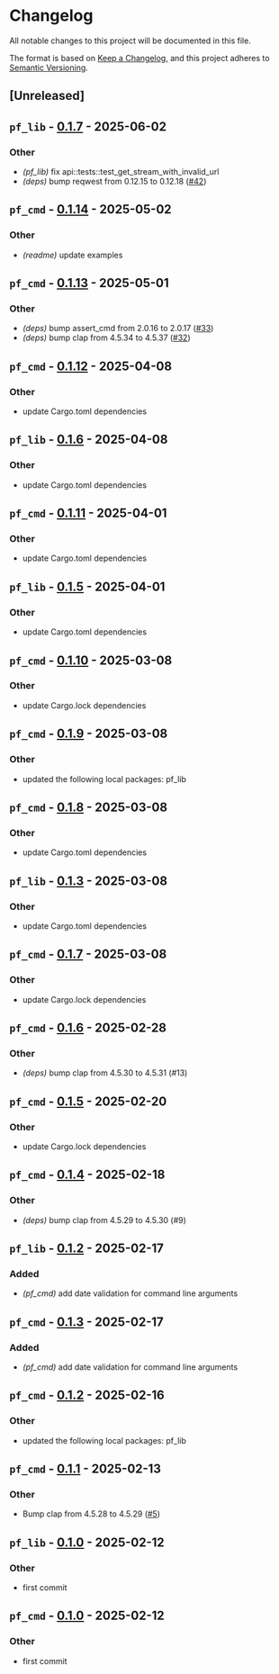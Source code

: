 # Changelog

All notable changes to this project will be documented in this file.

The format is based on [Keep a Changelog](https://keepachangelog.com/en/1.0.0/),
and this project adheres to [Semantic Versioning](https://semver.org/spec/v2.0.0.html).

## [Unreleased]

## `pf_lib` - [0.1.7](https://github.com/petit-chat/petit-filou/compare/pf_lib-v0.1.6...pf_lib-v0.1.7) - 2025-06-02

### Other
- *(pf_lib)* fix api::tests::test_get_stream_with_invalid_url
- *(deps)* bump reqwest from 0.12.15 to 0.12.18 ([#42](https://github.com/petit-chat/petit-filou/pull/42))

## `pf_cmd` - [0.1.14](https://github.com/petit-chat/petit-filou/compare/pf_cmd-v0.1.13...pf_cmd-v0.1.14) - 2025-05-02

### Other
- *(readme)* update examples

## `pf_cmd` - [0.1.13](https://github.com/petit-chat/petit-filou/compare/pf_cmd-v0.1.12...pf_cmd-v0.1.13) - 2025-05-01

### Other
- *(deps)* bump assert_cmd from 2.0.16 to 2.0.17 ([#33](https://github.com/petit-chat/petit-filou/pull/33))
- *(deps)* bump clap from 4.5.34 to 4.5.37 ([#32](https://github.com/petit-chat/petit-filou/pull/32))

## `pf_cmd` - [0.1.12](https://github.com/petit-chat/petit-filou/compare/pf_cmd-v0.1.11...pf_cmd-v0.1.12) - 2025-04-08

### Other
- update Cargo.toml dependencies

## `pf_lib` - [0.1.6](https://github.com/petit-chat/petit-filou/compare/pf_lib-v0.1.5...pf_lib-v0.1.6) - 2025-04-08

### Other
- update Cargo.toml dependencies

## `pf_cmd` - [0.1.11](https://github.com/petit-chat/petit-filou/compare/pf_cmd-v0.1.10...pf_cmd-v0.1.11) - 2025-04-01

### Other
- update Cargo.toml dependencies

## `pf_lib` - [0.1.5](https://github.com/petit-chat/petit-filou/compare/pf_lib-v0.1.4...pf_lib-v0.1.5) - 2025-04-01

### Other
- update Cargo.toml dependencies

## `pf_cmd` - [0.1.10](https://github.com/petit-chat/petit-filou/compare/pf_cmd-v0.1.9...pf_cmd-v0.1.10) - 2025-03-08

### Other
- update Cargo.lock dependencies

## `pf_cmd` - [0.1.9](https://github.com/petit-chat/petit-filou/compare/pf_cmd-v0.1.8...pf_cmd-v0.1.9) - 2025-03-08

### Other
- updated the following local packages: pf_lib

## `pf_cmd` - [0.1.8](https://github.com/petit-chat/petit-filou/compare/pf_cmd-v0.1.7...pf_cmd-v0.1.8) - 2025-03-08

### Other
- update Cargo.toml dependencies

## `pf_lib` - [0.1.3](https://github.com/petit-chat/petit-filou/compare/pf_lib-v0.1.2...pf_lib-v0.1.3) - 2025-03-08

### Other
- update Cargo.toml dependencies

## `pf_cmd` - [0.1.7](https://github.com/petit-chat/petit-filou/compare/pf_cmd-v0.1.6...pf_cmd-v0.1.7) - 2025-03-08

### Other
- update Cargo.lock dependencies

## `pf_cmd` - [0.1.6](https://github.com/petit-chat/petit-filou/compare/pf_cmd-v0.1.5...pf_cmd-v0.1.6) - 2025-02-28

### Other
- *(deps)* bump clap from 4.5.30 to 4.5.31 (#13)

## `pf_cmd` - [0.1.5](https://github.com/petit-chat/petit-filou/compare/pf_cmd-v0.1.4...pf_cmd-v0.1.5) - 2025-02-20

### Other
- update Cargo.lock dependencies

## `pf_cmd` - [0.1.4](https://github.com/petit-chat/petit-filou/compare/pf_cmd-v0.1.3...pf_cmd-v0.1.4) - 2025-02-18

### Other
- *(deps)* bump clap from 4.5.29 to 4.5.30 (#9)

## `pf_lib` - [0.1.2](https://github.com/petit-chat/petit-filou/compare/pf_lib-v0.1.1...pf_lib-v0.1.2) - 2025-02-17

### Added
- *(pf_cmd)* add date validation for command line arguments

## `pf_cmd` - [0.1.3](https://github.com/petit-chat/petit-filou/compare/pf_cmd-v0.1.2...pf_cmd-v0.1.3) - 2025-02-17

### Added
- *(pf_cmd)* add date validation for command line arguments

## `pf_cmd` - [0.1.2](https://github.com/petit-chat/petit-filou/compare/pf_cmd-v0.1.1...pf_cmd-v0.1.2) - 2025-02-16

### Other
- updated the following local packages: pf_lib

## `pf_cmd` - [0.1.1](https://github.com/petit-chat/petit-filou/compare/pf_cmd-v0.1.0...pf_cmd-v0.1.1) - 2025-02-13

### Other
- Bump clap from 4.5.28 to 4.5.29 ([#5](https://github.com/petit-chat/petit-filou/pull/5))

## `pf_lib` - [0.1.0](https://github.com/petit-chat/petit-filou/releases/tag/pf_lib-v0.1.0) - 2025-02-12

### Other
- first commit

## `pf_cmd` - [0.1.0](https://github.com/petit-chat/petit-filou/releases/tag/pf_cmd-v0.1.0) - 2025-02-12

### Other
- first commit
